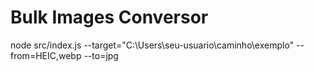 # Bulk Images Conversor

node src/index.js --target="C:\Users\seu-usuario\caminho\exemplo" --from=HEIC,webp --to=jpg
